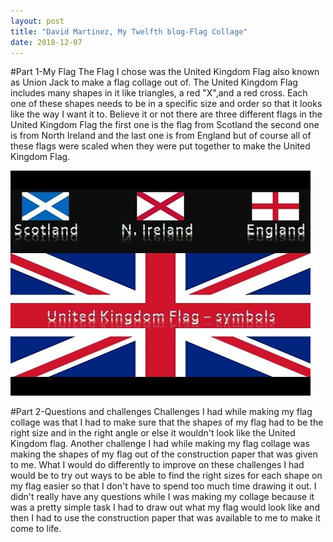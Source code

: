 ```yaml
---
layout: post
title: "David Martinez, My Twelfth blog-Flag Collage"
date: 2018-12-07
---
```


#Part 1-My Flag
The Flag I chose was the United Kingdom Flag also known as Union Jack to make a flag collage out of. The United Kingdom Flag includes many shapes in it like triangles, a red "X",and a red cross. Each one of these shapes needs to be in a specific size and order so that it looks like the way I want it to. Believe it or not there are three different flags in the United Kingdom Flag the first one is the flag from Scotland the second one is from North Ireland and the last one is from England but of course all of these flags were scaled when they were put together to make the United Kingdom Flag.

![United Kingdom Flag](/images/UnitedKingdomFlag02.jpg)

#Part 2-Questions and challenges
Challenges I had while making my flag collage was that I had to make sure that the shapes of my flag had to be the right size and in the right angle or else it wouldn't look like the United Kingdom flag. Another challenge I had while making my flag collage was making the shapes of my flag out of the construction paper that was given to me. What I would do differently to improve on these challenges I had would be to try out ways to be able to find the right sizes for each shape on my flag easier so that I don't have to spend too much time drawing it out. I didn't really have any questions while I was making my collage because it was a pretty simple task I had to draw out what my flag would look like and then I had to use the construction paper that was available to me to make it come to life.
